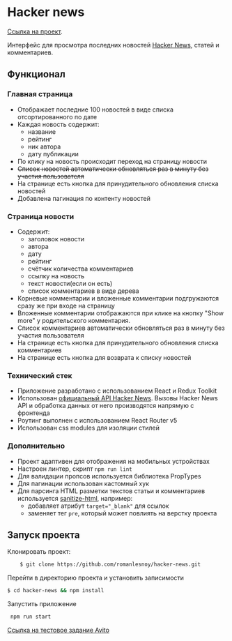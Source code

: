 # Hacker news

[Ссылка на проект](https://hacker-news-ui-clone.netlify.app/).

Интерфейс для просмотра последних новостей [Hacker News](https://news.ycombinator.com/news), статей и комментариев.

## Функционал

### Главная страница

-   Отображает последние 100 новостей в виде списка отсортированного по дате
-   Каждая новость содержит:
    -   название
    -   рейтинг
    -   ник автора
    -   дату публикации
-   По клику на новость происходит переход на страницу новости
-   ~~Список новостей автоматически обновляться раз в минуту без участия пользователя~~
-   На странице есть кнопка для принудительного обновления списка новостей
-   Добавлена пагинация по контенту новостей

### Страница новости

-   Содержит:
    -   заголовок новости
    -   автора
    -   дату
    -   рейтинг
    -   счётчик количества комментариев
    -   ссылку на новость
    -   текст новости(если он есть)
    -   список комментариев в виде дерева
-   Корневые комментарии и вложенные комментарии подгружаются сразу же при входе на страницу
-   Вложенные комментарии отображаются при клике на кнопку "Show more" у родительского комментария.
-   Список комментариев автоматически обновляться раз в минуту без участия пользователя
-   На странице есть кнопка для принудительного обновления списка комментариев
-   На странице есть кнопка для возврата к списку новостей

### Технический стек

-   Приложение разработано с использованием React и Redux Toolkit
-   Использован [официальный API Hacker News](https://github.com/HackerNews/API). Вызовы Hacker News API и обработка данных от него производятся напрямую с фронтенда
-   Роутинг выполнен с использованием React Router v5
-   Использован css modules для изоляции стилей

### Дополнительно

-   Проект адаптивен для отображения на мобильных устройствах
-   Настроен линтер, скрипт `npm run lint`
-   Для валидации пропсов используется библиотека PropTypes
-   Для пагинации использован кастомный хук
-   Для парсинга HTML разметки текстов статьи и комментариев используется [sanitize-html](https://www.npmjs.com/package/sanitize-html), например:
    -   добавляет атрибут `target="_blank"` для ссылок
    -   заменяет тег `pre`, который может повлиять на верстку проекта

## Запуск проекта

Клонировать проект:

```bash
    $ git clone https://github.com/romanlesnoy/hacker-news.git
```

Перейти в директорию проекта и установить записимости

```bash
$ cd hacker-news && npm install
```

Запустить приложение

```bash
 npm run start
```

[Ссылка на тестовое задание Avito](https://github.com/avito-tech/sx-frontend-trainee-assignment/blob/main/README.md)
